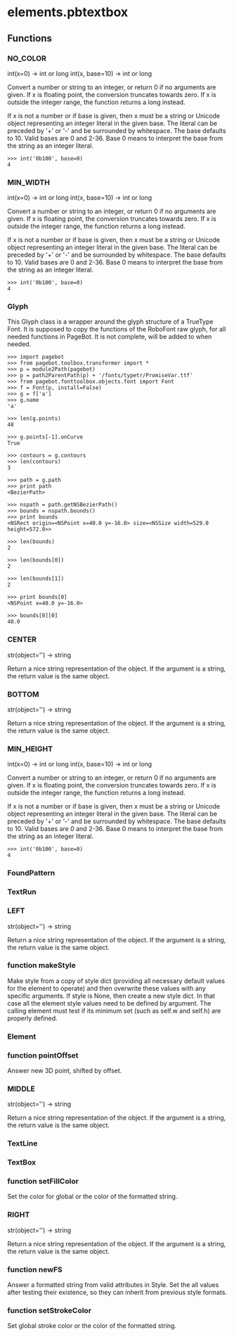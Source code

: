 # elements.pbtextbox


## Functions

### NO_COLOR
int(x=0) -> int or long
int(x, base=10) -> int or long

Convert a number or string to an integer, or return 0 if no arguments
are given.  If x is floating point, the conversion truncates towards zero.
If x is outside the integer range, the function returns a long instead.

If x is not a number or if base is given, then x must be a string or
Unicode object representing an integer literal in the given base.  The
literal can be preceded by '+' or '-' and be surrounded by whitespace.
The base defaults to 10.  Valid bases are 0 and 2-36.  Base 0 means to
interpret the base from the string as an integer literal.

    >>> int('0b100', base=0)
    4
### MIN_WIDTH
int(x=0) -> int or long
int(x, base=10) -> int or long

Convert a number or string to an integer, or return 0 if no arguments
are given.  If x is floating point, the conversion truncates towards zero.
If x is outside the integer range, the function returns a long instead.

If x is not a number or if base is given, then x must be a string or
Unicode object representing an integer literal in the given base.  The
literal can be preceded by '+' or '-' and be surrounded by whitespace.
The base defaults to 10.  Valid bases are 0 and 2-36.  Base 0 means to
interpret the base from the string as an integer literal.

    >>> int('0b100', base=0)
    4
### Glyph
This Glyph class is a wrapper around the glyph structure of a TrueType
Font. It is supposed to copy the functions of the RoboFont raw glyph, for
all needed functions in PageBot. It is not complete, will be added to when
needed.

    >>> import pagebot
    >>> from pagebot.toolbox.transformer import *
    >>> p = module2Path(pagebot)
    >>> p = path2ParentPath(p) + '/fonts/typetr/PromiseVar.ttf'
    >>> from pagebot.fonttoolbox.objects.font import Font
    >>> f = Font(p, install=False)
    >>> g = f['a']
    >>> g.name
    'a'

    >>> len(g.points)
    48

    >>> g.points[-1].onCurve
    True

    >>> contours = g.contours
    >>> len(contours)
    3

    >>> path = g.path
    >>> print path
    <BezierPath>

    >>> nspath = path.getNSBezierPath()
    >>> bounds = nspath.bounds()
    >>> print bounds
    <NSRect origin=<NSPoint x=40.0 y=-16.0> size=<NSSize width=529.0 height=572.0>>

    >>> len(bounds)
    2

    >>> len(bounds[0])
    2

    >>> len(bounds[1])
    2

    >>> print bounds[0]
    <NSPoint x=40.0 y=-16.0>

    >>> bounds[0][0]
    40.0
### CENTER
str(object='') -> string

Return a nice string representation of the object.
If the argument is a string, the return value is the same object.
### BOTTOM
str(object='') -> string

Return a nice string representation of the object.
If the argument is a string, the return value is the same object.
### MIN_HEIGHT
int(x=0) -> int or long
int(x, base=10) -> int or long

Convert a number or string to an integer, or return 0 if no arguments
are given.  If x is floating point, the conversion truncates towards zero.
If x is outside the integer range, the function returns a long instead.

If x is not a number or if base is given, then x must be a string or
Unicode object representing an integer literal in the given base.  The
literal can be preceded by '+' or '-' and be surrounded by whitespace.
The base defaults to 10.  Valid bases are 0 and 2-36.  Base 0 means to
interpret the base from the string as an integer literal.

    >>> int('0b100', base=0)
    4
### FoundPattern
### TextRun
### LEFT
str(object='') -> string

Return a nice string representation of the object.
If the argument is a string, the return value is the same object.
### function makeStyle
Make style from a copy of style dict (providing all necessary default values for the
element to operate) and then overwrite these values with any specific arguments.
If style is None, then create a new style dict. In that case all the element style values need
to be defined by argument. The calling element must test if its minimum set
(such as self.w and self.h) are properly defined.
### Element
### function pointOffset
Answer new 3D point, shifted by offset.
### MIDDLE
str(object='') -> string

Return a nice string representation of the object.
If the argument is a string, the return value is the same object.
### TextLine
### TextBox
### function setFillColor
Set the color for global or the color of the formatted string.
### RIGHT
str(object='') -> string

Return a nice string representation of the object.
If the argument is a string, the return value is the same object.
### function newFS
Answer a formatted string from valid attributes in Style. Set the all values after testing
their existence, so they can inherit from previous style formats.
### function setStrokeColor
Set global stroke color or the color of the formatted string.
